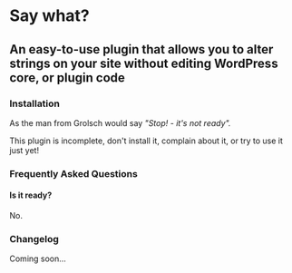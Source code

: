 # Say what?
## An easy-to-use plugin that allows you to alter strings on your site without editing WordPress core, or plugin code

### Installation
As the man from Grolsch would say _"Stop! - it's not ready"._

This plugin is incomplete, don't install it, complain about it, or try to use it just yet!

### Frequently Asked Questions

#### Is it ready?
No.


### Changelog

Coming soon...